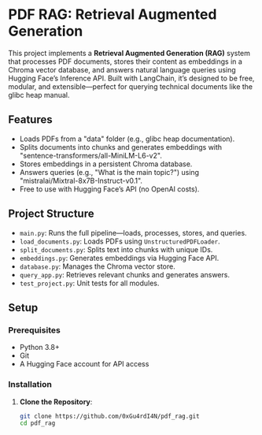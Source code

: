 # PDF RAG: Retrieval Augmented Generation

This project implements a **Retrieval Augmented Generation (RAG)** system that processes PDF documents, stores their content as embeddings in a Chroma vector database, and answers natural language queries using Hugging Face’s Inference API. Built with LangChain, it’s designed to be free, modular, and extensible—perfect for querying technical documents like the glibc heap manual.

## Features
- Loads PDFs from a "data" folder (e.g., glibc heap documentation).
- Splits documents into chunks and generates embeddings with "sentence-transformers/all-MiniLM-L6-v2".
- Stores embeddings in a persistent Chroma database.
- Answers queries (e.g., "What is the main topic?") using "mistralai/Mixtral-8x7B-Instruct-v0.1".
- Free to use with Hugging Face’s API (no OpenAI costs).

## Project Structure
- `main.py`: Runs the full pipeline—loads, processes, stores, and queries.
- `load_documents.py`: Loads PDFs using `UnstructuredPDFLoader`.
- `split_documents.py`: Splits text into chunks with unique IDs.
- `embeddings.py`: Generates embeddings via Hugging Face API.
- `database.py`: Manages the Chroma vector store.
- `query_app.py`: Retrieves relevant chunks and generates answers.
- `test_project.py`: Unit tests for all modules.

## Setup
### Prerequisites
- Python 3.8+
- Git
- A Hugging Face account for API access

### Installation
1. **Clone the Repository**:
   ```bash
   git clone https://github.com/0xGu4rdI4N/pdf_rag.git
   cd pdf_rag